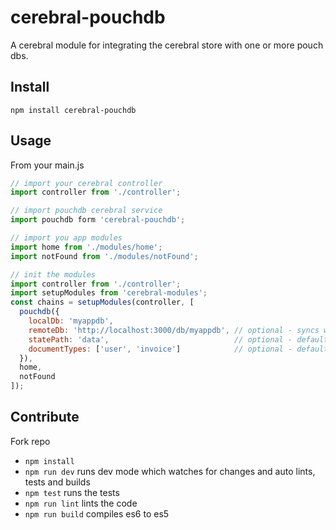# cerebral-pouchdb

A cerebral module for integrating the cerebral store with one or more pouch dbs.

## Install

```
npm install cerebral-pouchdb
```

## Usage


From your main.js

```js
// import your cerebral controller
import controller from './controller';

// import pouchdb cerebral service
import pouchdb form 'cerebral-pouchdb';

// import you app modules
import home from './modules/home';
import notFound from './modules/notFound';

// init the modules
import controller from './controller';
import setupModules from 'cerebral-modules';
const chains = setupModules(controller, [
  pouchdb({
    localDb: 'myappdb',
    remoteDb: 'http://localhost:3000/db/myappdb', // optional - syncs with remote db when provided
    statePath: 'data',                            // optional - defaults to [ 'data' ]
    documentTypes: ['user', 'invoice']            // optional - defaults to all document types
  }),
  home,
  notFound
]);

```

## Contribute

Fork repo

* `npm install`
* `npm run dev` runs dev mode which watches for changes and auto lints, tests and builds
* `npm test` runs the tests
* `npm run lint` lints the code
* `npm run build` compiles es6 to es5
